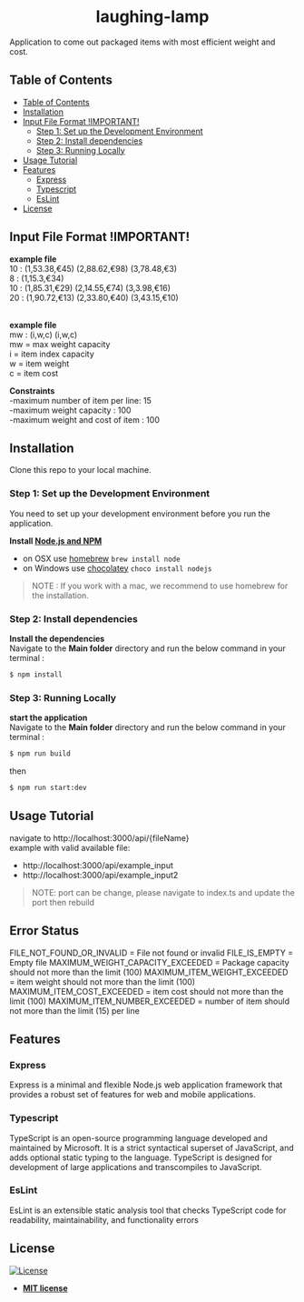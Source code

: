 <h1 align="center">laughing-lamp</h1>
Application to come out packaged items with most efficient weight and cost.

## Table of Contents

- [Table of Contents](#table-of-contents)
- [Installation](#installation)
- [Input File Format !IMPORTANT!](#input-file-format)
  - [Step 1: Set up the Development Environment](#step-1-set-up-the-development-environment)
  - [Step 2: Install dependencies](#step-2-install-dependencies)
  - [Step 3: Running Locally](#step-3-running-locally)
- [Usage Tutorial](#usage-tutorial)
- [Features](#features)
  - [Express](#express)
  - [Typescript](#typescript)
  - [EsLint](#EsLint)
- [License](#license)
## Input File Format !IMPORTANT!
**example file**<br/>
10 : (1,53.38,€45) (2,88.62,€98) (3,78.48,€3)<br/>
8 : (1,15.3,€34)<br/>
10 : (1,85.31,€29) (2,14.55,€74) (3,3.98,€16)<br/>
20 : (1,90.72,€13) (2,33.80,€40) (3,43.15,€10)<br/>
<br/>

**example file**<br/>
mw : (i,w,c) (i,w,c)<br/>
mw = max weight capacity<br/>
i = item index capacity<br/>
w = item weight<br/>
c = item cost<br/>

**Constraints**<br/>
-maximum number of item per line: 15<br/>
-maximum weight capacity : 100<br/>
-maximum weight and cost of item : 100<br/>

## Installation

Clone this repo to your local machine.

### Step 1: Set up the Development Environment

You need to set up your development environment before you run the application.

**Install [Node.js and NPM](https://nodejs.org/en/download/)**
- on OSX use [homebrew](http://brew.sh) `brew install node`
- on Windows use [chocolatey](https://chocolatey.org/) `choco install nodejs`

> NOTE : If you work with a mac, we recommend to use homebrew for the installation.

### Step 2: Install dependencies
**Install the dependencies**<br/>
Navigate to the **Main folder** directory and run the below command in your terminal :
```bash
$ npm install
```

### Step 3: Running Locally
**start the application**<br/>
Navigate to the **Main folder** directory and run the below command in your terminal :
```bash
$ npm run build
```
then
```bash
$ npm run start:dev
```

## Usage Tutorial
navigate to http://localhost:3000/api/{fileName}<br/>
example with valid available file:<br/>
- http://localhost:3000/api/example_input<br/>
- http://localhost:3000/api/example_input2<br/>
> NOTE: port can be change, please navigate to index.ts and update the port then rebuild
## Error Status
FILE_NOT_FOUND_OR_INVALID = File not found or invalid
FILE_IS_EMPTY = Empty file
MAXIMUM_WEIGHT_CAPACITY_EXCEEDED = Package capacity should not more than the limit (100)
MAXIMUM_ITEM_WEIGHT_EXCEEDED = item weight should not more than the limit (100)
MAXIMUM_ITEM_COST_EXCEEDED = item cost should not more than the limit (100)
MAXIMUM_ITEM_NUMBER_EXCEEDED = number of item should not more than the limit (15) per line

## Features

### Express

Express is a minimal and flexible Node.js web application framework that provides a robust set of features for web and mobile applications.

### Typescript

TypeScript is an open-source programming language developed and maintained by Microsoft. It is a strict syntactical superset of JavaScript, and adds optional static typing to the language. TypeScript is designed for development of large applications and transcompiles to JavaScript.

### EsLint

EsLint is an extensible static analysis tool that checks TypeScript code for readability, maintainability, and functionality errors


## License

[![License](http://img.shields.io/:license-mit-blue.svg?style=flat-square)](http://badges.mit-license.org)

- **[MIT license](http://opensource.org/licenses/mit-license.php)**
